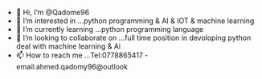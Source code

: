 - 👋 Hi, I’m @Qadome96
- 👀 I’m interested in ...python programming & AI & IOT & machine learning 
- 🌱 I’m currently learning ...python programming language 
- 💞️ I’m looking to collaborate on ...full time position in devoloping python deal with machine learning & Ai
- 📫 How to reach me ...Tel:0778865417 - email:ahmed.qadomy96@outlook 

<!---
Qadome96/Qadome96 is a ✨ special ✨ repository because its `README.md` (this file) appears on your GitHub profile.
You can click the Preview link to take a look at your changes.
--->
